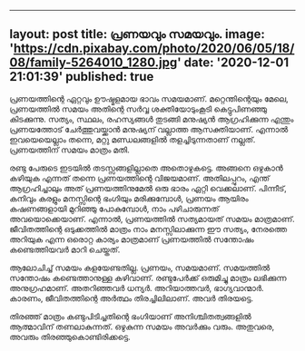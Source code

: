  ---
layout: post
title:  പ്രണയവും സമയവും.
image: 'https://cdn.pixabay.com/photo/2020/06/05/18/08/family-5264010_1280.jpg'
date: '2020-12-01 21:01:39'
published: true
---

പ്രണയത്തിന്റെ ഏറ്റവും ഊഷ്മളമായ ഭാവം സമയമാണ്. മറ്റെന്തിന്റെയും മേലെ, പ്രണയത്തിൽ സമയം അതിന്റെ സർവ്വ ശക്തിയോടുംകൂടി കെട്ടുപിണഞ്ഞു കിടക്കുന്നു. സത്യം, സ്ഥലം, രഹസ്യങ്ങൾ തുടങ്ങി മനുഷ്യൻ ആഗ്രഹിക്കുന്ന എന്തും പ്രണയത്തോട് ചേർത്തുവയ്ക്കാൻ മനുഷ്യന് വല്ലാത്ത ആസക്തിയാണ്. എന്നാൽ ഇവയെയെല്ലാം തന്നെ, മറ്റു മണ്ഡലങ്ങളിൽ തളച്ചിടുന്നതാണ് നല്ലത്. പ്രണയത്തിന് സമയം മാത്രം മതി.

രണ്ടു പേരുടെ ഇടയിൽ തടസ്സങ്ങളില്ലാതെ അതൊഴുകട്ടെ. അങ്ങനെ ഒഴുകാൻ കഴിയുക എന്നത് തന്നെ പ്രണയത്തിന്റെ വിജയമാണ്. അതിലപ്പുറം, എന്ത് ആഗ്രഹിച്ചാലും അത് പ്രണയത്തിനുമേൽ ഒരു ഭാരം ഏറ്റി വെക്കലാണ്. പിന്നീട്, കനിവും കരളും മനസ്സിന്റെ ഭംഗിയും മരിക്കുമ്പോൾ, പ്രണയം ആയിരം കഷണങ്ങളായി മുറിഞ്ഞു പോകുമ്പോൾ, നാം പഴിചാരുന്നത് അവയൊക്കെയാണ്. എന്നാൽ, പ്രണയത്തിൽ സത്യമായത് സമയം മാത്രമാണ്. ജീവിതത്തിന്റെ ഒടുക്കത്തിൽ മാത്രം നാം മനസ്സിലാക്കുന്ന ഈ സത്യം, നേരത്തെ അറിയുക എന്ന ഒരൊറ്റ കാര്യം മാത്രമാണ് പ്രണയത്തിൽ സന്തോഷം കണ്ടെത്തിയവർ മാറി ചെയ്തത്.

ആലോചിച്ച് സമയം കളയേണ്ടതില്ല. പ്രണയം, സമയമാണ്. സമയത്തിൽ സന്തോഷം കണ്ടെത്താനുള്ള കഴിവാണ്. രണ്ടുപേർക്ക് ഒരുമിച്ചു മാത്രം ലഭിക്കുന്ന അനുഗ്രഹമാണ്. അതറിഞ്ഞവർ ധന്യർ. അറിയാത്തവർ, ഭാഗ്യവാന്മാർ. കാരണം, ജീവിതത്തിന്റെ അർത്ഥം തിരച്ചിലിലാണ്. അവർ തിരയട്ടെ.

തിരഞ്ഞ് മാത്രം കണ്ടുപിടിച്ചതിന്റെ ഭംഗിയാണ് അനിശ്ചിതത്വങ്ങളിൽ ആത്മാവിന് തണലാകുന്നത്. ഒഴുകുന്ന സമയം അവർക്കും വരും. അതുവരെ, അവരും തിരഞ്ഞുകൊണ്ടിരിക്കട്ടെ.